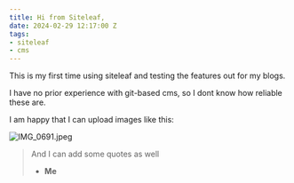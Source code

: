 ```yaml
---
title: Hi from Siteleaf,
date: 2024-02-29 12:17:00 Z
tags:
- siteleaf
- cms
---
```


This is my first time using siteleaf and testing the features out for my blogs.

I have no prior experience with git-based cms, so I dont know how reliable these are.

I am happy that I can upload images like this: 

![IMG_0691.jpeg](/uploads/IMG_0691.jpeg)

> And I can add some quotes as well
>
> - **Me**
